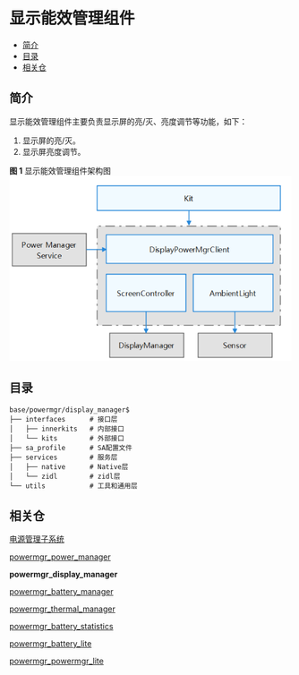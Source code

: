 # 显示能效管理组件<a name="ZH-CN_TOPIC_0000001152026155"></a>

-   [简介](#section11660541593)
-   [目录](#section19472752217)
-   [相关仓](#section63151229062)

## 简介<a name="section11660541593"></a>

显示能效管理组件主要负责显示屏的亮/灭、亮度调节等功能，如下：

1.  显示屏的亮/灭。
2.  显示屏亮度调节。

**图 1**  显示能效管理组件架构图<a name="fig106301571239"></a> 
![](figures/power-management-subsystem-architecture.png "显示能效管理组件架构图")

## 目录<a name="section19472752217"></a>

```
base/powermgr/display_manager$
├── interfaces      # 接口层
│   ├── innerkits   # 内部接口
│   └── kits        # 外部接口
├── sa_profile      # SA配置文件
├── services        # 服务层
│   ├── native      # Native层
│   └── zidl        # zidl层
└── utils           # 工具和通用层
```

## 相关仓<a name="section63151229062"></a>

[电源管理子系统](https://gitee.com/openharmony/docs/blob/master/zh-cn/readme/%E7%94%B5%E6%BA%90%E7%AE%A1%E7%90%86%E5%AD%90%E7%B3%BB%E7%BB%9F.md)

[powermgr_power_manager](https://gitee.com/openharmony/powermgr_power_manager)

**powermgr_display_manager**

[powermgr_battery_manager](https://gitee.com/openharmony/powermgr_battery_manager)

[powermgr_thermal_manager](https://gitee.com/openharmony/powermgr_thermal_manager)

[powermgr_battery_statistics](https://gitee.com/openharmony/powermgr_battery_statistics)

[powermgr_battery_lite](https://gitee.com/openharmony/powermgr_battery_lite)

[powermgr_powermgr_lite](https://gitee.com/openharmony/powermgr_powermgr_lite)
